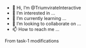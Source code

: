 - 👋 Hi, I’m @TriumvirateInteractive
- 👀 I’m interested in ...
- 🌱 I’m currently learning ...
- 💞️ I’m looking to collaborate on ...
- 📫 How to reach me ...

From task-1 modifications

<!---
TriumvirateInteractive/TriumvirateInteractive is a ✨ special ✨ repository because its `README.md` (this file) appears on your GitHub profile.
You can click the Preview link to take a look at your changes.
--->
